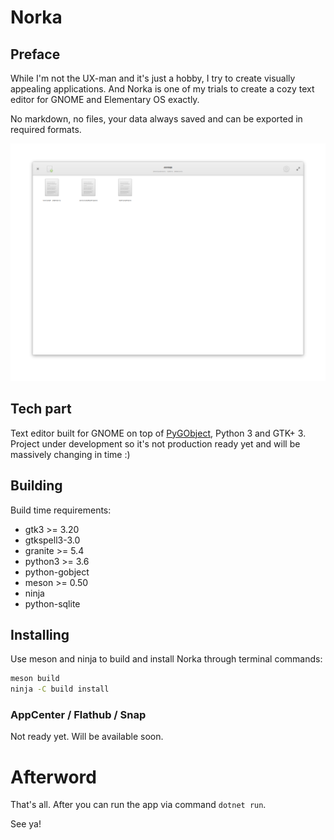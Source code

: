 # Norka

## Preface

While I'm not the UX-man and it's just a hobby, I try to create visually appealing applications. And Norka is one of my trials to create a cozy text editor for GNOME and Elementary OS exactly. 

No markdown, no files, your data always saved and can be exported in required formats.

![Norka](data/images/app_screenshot.png)

## Tech part

Text editor built for GNOME on top of [PyGObject](https://pygobject.readthedocs.io/en/latest/), Python 3 and GTK+ 3. Project under development so it's not production ready yet and will be massively changing in time :)


## Building

Build time requirements:

- gtk3 >= 3.20
- gtkspell3-3.0
- granite >= 5.4
- python3 >= 3.6
- python-gobject
- meson >= 0.50
- ninja
- python-sqlite

## Installing

Use meson and ninja to build and install Norka through terminal commands:

```bash
meson build
ninja -C build install
```

### AppCenter / Flathub / Snap 

Not ready yet. Will be available soon.


# Afterword

That's all. After you can run the app via command `dotnet run`.

See ya!

